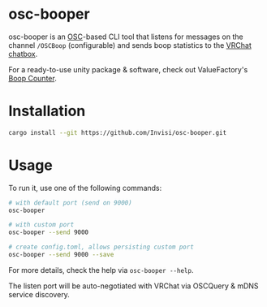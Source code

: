 # osc-booper

osc-booper is an [OSC](https://en.wikipedia.org/wiki/Open_Sound_Control)-based CLI tool that listens for messages on the
channel `/OSCBoop` (configurable) and sends boop statistics
to the [VRChat chatbox](https://docs.vrchat.com/docs/osc-as-input-controller).

For a ready-to-use unity package & software, check out ValueFactory's [Boop Counter](https://boop.shader.gay).

# Installation

```bash
cargo install --git https://github.com/Invisi/osc-booper.git
```

# Usage

To run it, use one of the following commands:

```bash
# with default port (send on 9000)
osc-booper

# with custom port
osc-booper --send 9000

# create config.toml, allows persisting custom port
osc-booper --send 9000 --save
```

For more details, check the help via `osc-booper --help`.

The listen port will be auto-negotiated with VRChat via OSCQuery & mDNS service discovery.
